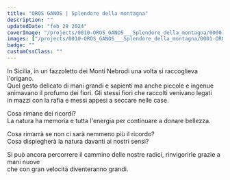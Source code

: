 ```yaml
---
title: "OROS GANOS | Splendore della montagna"
description: ""
updatedDate: "feb 29 2024"
coverImage: "/projects/0010-OROS_GANOS___Splendore_della_montagna/0000-OROS_GANOS___Splendore_della_montagna_origano_raccolta_montagna_tramonto_educazione_natura_Monti_Nebrodi_Olympus_OM1.jpg"
images: ["/projects/0010-OROS_GANOS___Splendore_della_montagna/0001-OROS_GANOS___Splendore_della_montagna_origano_raccolta_montagna_tramonto_educazione_natura_Monti_Nebrodi_Olympus_OM1.jpg","/projects/0010-OROS_GANOS___Splendore_della_montagna/0002-OROS_GANOS___Splendore_della_montagna_origano_raccolta_montagna_tramonto_educazione_natura_Monti_Nebrodi_Olympus_OM1.jpg","/projects/0010-OROS_GANOS___Splendore_della_montagna/0003-OROS_GANOS___Splendore_della_montagna_origano_raccolta_montagna_tramonto_educazione_natura_Monti_Nebrodi_Olympus_OM1.jpg","/projects/0010-OROS_GANOS___Splendore_della_montagna/0004-OROS_GANOS___Splendore_della_montagna_origano_raccolta_montagna_tramonto_educazione_natura_Monti_Nebrodi_Olympus_OM1.jpg","/projects/0010-OROS_GANOS___Splendore_della_montagna/0005-OROS_GANOS___Splendore_della_montagna_origano_raccolta_montagna_tramonto_educazione_natura_Monti_Nebrodi_Olympus_OM1.jpg","/projects/0010-OROS_GANOS___Splendore_della_montagna/0006-OROS_GANOS___Splendore_della_montagna_origano_raccolta_montagna_tramonto_educazione_natura_Monti_Nebrodi_Olympus_OM1.jpg","/projects/0010-OROS_GANOS___Splendore_della_montagna/0007-OROS_GANOS___Splendore_della_montagna_origano_raccolta_montagna_tramonto_educazione_natura_Monti_Nebrodi_Olympus_OM1.jpg","/projects/0010-OROS_GANOS___Splendore_della_montagna/0008-OROS_GANOS___Splendore_della_montagna_origano_raccolta_montagna_tramonto_educazione_natura_Monti_Nebrodi_Olympus_OM1.jpg","/projects/0010-OROS_GANOS___Splendore_della_montagna/0009-OROS_GANOS___Splendore_della_montagna_origano_raccolta_montagna_tramonto_educazione_natura_Monti_Nebrodi_Olympus_OM1.jpg","/projects/0010-OROS_GANOS___Splendore_della_montagna/0010-OROS_GANOS___Splendore_della_montagna_origano_raccolta_montagna_tramonto_educazione_natura_Monti_Nebrodi_Olympus_OM1.jpg","/projects/0010-OROS_GANOS___Splendore_della_montagna/0011-OROS_GANOS___Splendore_della_montagna_origano_raccolta_montagna_tramonto_educazione_natura_Monti_Nebrodi_Olympus_OM1.jpg","/projects/0010-OROS_GANOS___Splendore_della_montagna/0012-OROS_GANOS___Splendore_della_montagna_origano_raccolta_montagna_tramonto_educazione_natura_Monti_Nebrodi_Olympus_OM1.jpg","/projects/0010-OROS_GANOS___Splendore_della_montagna/0013-OROS_GANOS___Splendore_della_montagna_origano_raccolta_montagna_tramonto_educazione_natura_Monti_Nebrodi_Olympus_OM1.jpg","/projects/0010-OROS_GANOS___Splendore_della_montagna/0014-OROS_GANOS___Splendore_della_montagna_origano_raccolta_montagna_tramonto_educazione_natura_Monti_Nebrodi_Olympus_OM1.jpg"]
badge: ""
customCssClass: ""
---
```


In Sicilia, in un fazzoletto dei Monti Nebrodi una volta si raccoglieva l'origano.  
Quel gesto delicato di mani grandi e sapienti ma anche piccole e ingenue  
animavano il profumo dei fiori. Gli stessi fiori che raccolti venivano legati  
in mazzi con la rafia e messi appesi a seccare nelle case.

Cosa rimane dei ricordi?  
La natura ha memoria e tutta l'energia per continuare a donare bellezza.

Cosa rimarrà se non ci sarà nemmeno più il ricordo?  
Cosa dispiegherà la natura davanti ai nostri sensi?

Si può ancora percorrere il cammino delle nostre radici, rinvigorirle grazie a mani nuove  
che con gran velocità diventeranno grandi.
